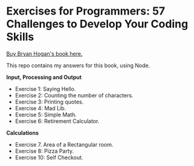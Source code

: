 # Exercises for Programmers: 57 Challenges to Develop Your Coding Skills

[Buy Bryan Hogan's book here.](https://www.amazon.com.br/Exercises-Programmers-Brian-Hogan/dp/1680501224)

This repo contains my answers for this book, using Node.

**Input, Processing and Output**
- Exercise 1: Saying Hello.
- Exercise 2: Counting the number of characters.
- Exercise 3: Printing quotes.
- Exercise 4: Mad Lib.
- Exercise 5: Simple Math.
- Exercise 6: Retirement Calculator.

**Calculations**
- Exercise 7. Area of a Rectangular room.
- Exercise 8: Pizza Party.
- Exercise 10: Self Checkout.